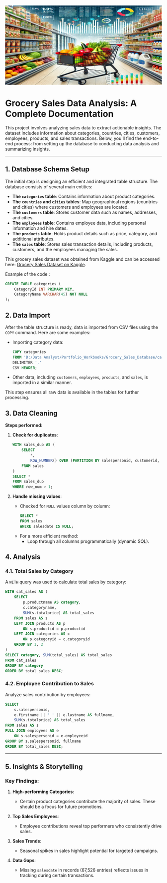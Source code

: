 ![grocery_image](https://github.com/kangnashorDA/Grocery_Sales_Analysis/blob/main/dataset-cover.png)

# Grocery Sales Data Analysis: A Complete Documentation

This project involves analyzing sales data to extract actionable insights. The dataset includes information about categories, countries, cities, customers, employees, products, and sales transactions. Below, you'll find the end-to-end process: from setting up the database to conducting data analysis and summarizing insights.


---

## **1. Database Schema Setup**

The initial step is designing an efficient and integrated table structure. The database consists of several main entities:
- **The `categories` table**: Contains information about product categories.
- **The `countries` and `cities` tables**: Map geographical regions (countries and cities) where customers and employees are located.
- **The `customers` table**: Stores customer data such as names, addresses, and cities.
- **The `employees` table**: Contains employee data, including personal information and hire dates.
- **The `products` table**: Holds product details such as price, category, and additional attributes.
- **The `sales` table**: Stores sales transaction details, including products, customers, and the employees managing the sales.

This grocery sales dataset was obtained from Kaggle and can be accessed here: [Grocery Sales Dataset on Kaggle](https://www.kaggle.com/datasets/andrexibiza/grocery-sales-dataset).

Example of the code :
```sql
CREATE TABLE categories (
    CategoryId INT PRIMARY KEY,
    CategoryName VARCHAR(45) NOT NULL
);
```

  
## **2. Data Import**

After the table structure is ready, data is imported from CSV files using the `COPY` command. Here are some examples:

- Importing category data:
  ```sql
  COPY categories 
  FROM 'D:/Data Analyst/Portfolio_Workbooks/Grocery_Sales_Database/categories.csv' 
  DELIMITER ','
  CSV HEADER;
  ```
- Other data, including `customers`, `employees`, `products`, and `sales`, is imported in a similar manner.

This step ensures all raw data is available in the tables for further processing.

## **3. Data Cleaning**

**Steps performed:**
1. **Check for duplicates**:
   ```sql
   WITH sales_dup AS (
       SELECT 
           *,
           ROW_NUMBER() OVER (PARTITION BY salespersonid, customerid, productid, quantity, salesdate, transactionnumber ORDER BY transactionnumber) AS row_num
       FROM sales
   )
   SELECT * 
   FROM sales_dup
   WHERE row_num > 1;
   ```

2. **Handle missing values**:
   - Checked for `NULL` values column by column:
     ```sql
     SELECT * 
     FROM sales 
     WHERE salesdate IS NULL;
     ```
   - For a more efficient method:
     - Loop through all columns programmatically (dynamic SQL).


## **4. Analysis**

### **4.1. Total Sales by Category**
A `WITH` query was used to calculate total sales by category:

```sql
WITH cat_sales AS (
    SELECT 
        p.productname AS category,
        c.categoryname,
        SUM(s.totalprice) AS total_sales 
    FROM sales AS s
    LEFT JOIN products AS p
        ON s.productid = p.productid
    LEFT JOIN categories AS c
        ON p.categoryid = c.categoryid
    GROUP BY 1, 2
)
SELECT category, SUM(total_sales) AS total_sales
FROM cat_sales
GROUP BY category
ORDER BY total_sales DESC;
```

### **4.2. Employee Contribution to Sales**
Analyze sales contribution by employees:

```sql
SELECT 
    s.salespersonid,
    e.firstname || ' ' || e.lastname AS fullname,
    SUM(s.totalprice) AS total_sales
FROM sales AS s
FULL JOIN employees AS e
    ON s.salespersonid = e.employeeid
GROUP BY s.salespersonid, fullname
ORDER BY total_sales DESC;
```

---

## **5. Insights & Storytelling**

### **Key Findings**:
1. **High-performing Categories**:
   - Certain product categories contribute the majority of sales. These should be a focus for future promotions.

2. **Top Sales Employees**:
   - Employee contributions reveal top performers who consistently drive sales.

3. **Sales Trends**:
   - Seasonal spikes in sales highlight potential for targeted campaigns.

4. **Data Gaps**:
   - Missing `salesdate` in records (67,526 entries) reflects issues in tracking during certain transactions.
